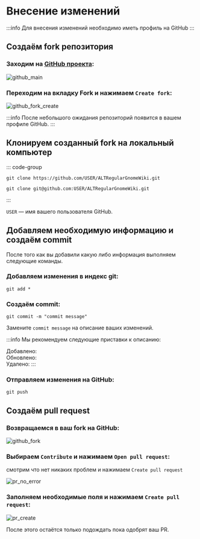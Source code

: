 # Внесение изменений

:::info
Для внесения изменений необходимо иметь профиль на GitHub
:::

## Создаём fork репозитория

### Заходим на [GitHub проекта](https://github.com/OlegShchavelev/ALTRegularGnomeWiki):

![github_main](/alteration/github_main.png)

### Переходим на вкладку Fork и нажимаем `Create fork`:

![github_fork_create](/alteration/github_fork_create.png)

:::info
После небольшого ожидания репозиторий появится в вашем профиле GitHub.
:::

## Клонируем созданный fork на локальный компьютер

::: code-group

```shell[https]
git clone https://github.com/USER/ALTRegularGnomeWiki.git
```
```shell[ssh]
git clone git@github.com:USER/ALTRegularGnomeWiki.git
```
:::

`USER` — имя вашего пользователя GitHub.

## Добавляем необходимую информацию и создаём commit

После того как вы добавили какую либо информация выполняем следующие команды.

### Добавляем изменения в индекс git:

```shell
git add *
```

### Создаём commit:

```shell
git commit -m "commit message"
```

Замените `commit message` на описание ваших изменений.

:::info
Мы рекомендуем следующие приставки к описанию:

Добавлено: \
Обновлено: \
Удалено:
:::

### Отправляем изменения на GitHub:

```shell
git push
```

## Создаём pull request

### Возвращаемся в ваш fork на GitHub:

![github_fork](/alteration/github_fork.png)

### Выбираем `Contribute` и нажимаем `Open pull request`:

смотрим что нет никаких проблем и нажимаем `Create pull request`

![pr_no_error](/alteration/pr_no_error.png)

### Заполняем необходимые поля и нажимаем `Create pull request`:

![pr_create](/alteration/pr_create.png)

После этого остаётся только подождать пока одобрят ваш PR.